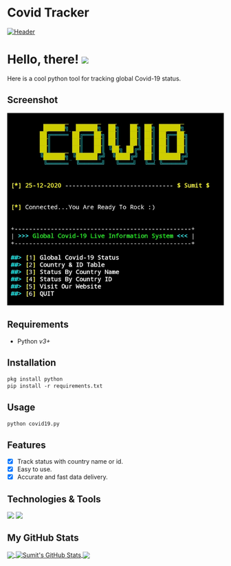 # Covid Tracker

[![Header](https://encrypted-tbn0.gstatic.com/images?q=tbn:ANd9GcRehekDFyiXs4SfXKq5IzkdX1EMB_GtLbc6fA&usqp=CA, "Header")](https://thetechnohack.cf/)

# Hello, there! <img src="https://raw.githubusercontent.com/MartinHeinz/MartinHeinz/master/wave.gif" width="30px">
Here is a cool python tool for tracking global Covid-19 status.

## Screenshot
![screenshot](https://github.com/Sumit-buddy/covid/blob/main/screenshot.jpg)

## Requirements
- Python <i>v3+</i> <br>

## Installation
```
pkg install python
pip install -r requirements.txt
```
## Usage
```
python covid19.py
```

## Features
- [x] Track status with country name or id.
- [x] Easy to use.
- [x] Accurate and fast data delivery.

## Technologies & Tools
![](https://img.shields.io/badge/OS-Linux-informational?style=flat&logo=linux&logoColor=white&color=2bbc8a)
![](https://img.shields.io/badge/Code-Python-informational?style=flat&logo=python&logoColor=white&color=2bbc8a)


## My GitHub Stats

<a href="https://github.com/Sumit-buddy/covid">
  <img align="center" src="https://github-readme-stats.vercel.app/api/top-langs/?username=Sumit-buddy&hide=java,html&title_color=ffffff&text_color=c9cacc&icon_color=2bbc8a&bg_color=1d1f21" />
</a>
<a href="https://github.com/Sumit-buddy">
  <img align="center" src="https://github-readme-stats.vercel.app/api?username=Sumit-buddy&show_icons=true&line_height=27&count_private=true&title_color=ffffff&text_color=c9cacc&icon_color=2bbc8a&bg_color=1d1f21" alt="Sumit's GitHub Stats" />
</a>

<a href="https://github.com/Sumit-buddy/covid">
  <img align="center" src="https://github-readme-stats.vercel.app/api/pin/?username=Sumit-buddy&repo=covid&title_color=ffffff&text_color=c9cacc&icon_color=2bbc8a&bg_color=1d1f21" />
</a>

